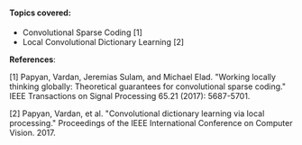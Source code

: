 #### Topics covered:

* Convolutional Sparse Coding [1]
* Local Convolutional Dictionary Learning [2]

**References**: 

[1] Papyan, Vardan, Jeremias Sulam, and Michael Elad. "Working locally thinking globally: Theoretical guarantees for convolutional sparse coding." IEEE Transactions on Signal Processing 65.21 (2017): 5687-5701.

[2] Papyan, Vardan, et al. "Convolutional dictionary learning via local processing." Proceedings of the IEEE International Conference on Computer Vision. 2017.
